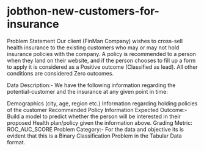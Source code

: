 # jobthon-new-customers-for-insurance
Problem Statement
Our client (FinMan Company) wishes to cross-sell health insurance to the existing customers who may or may not hold insurance policies with the company. A policy is recommended to a person when they land on their website, and if the person chooses to fill up a form to apply it is considered as a Positive outcome (Classified as lead). All other conditions are considered Zero outcomes.

Data Description:-
We have the following information regarding the potential-customer and the insurance at any given point in time:

Demographics (city, age, region etc.)
Information regarding holding policies of the customer
Recommended Policy Information
Expected Outcome:-
Build a model to predict whether the person will be interested in their proposed Health plan/policy given the information above.
Grading Metric: ROC_AUC_SCORE
Problem Category:-
For the data and objective its is evident that this is a Binary Classification Problem in the Tabular Data format.
